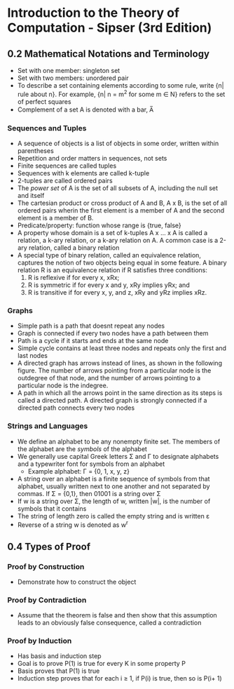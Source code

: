 # Introduction to the Theory of Computation - Sipser (3rd Edition)
## 0.2 Mathematical Notations and Terminology
* Set with one member: singleton set
* Set with two members: unordered pair
* To describe a set containing elements according to some rule, write {n| rule about n}. For example, {n| n = m<sup>2</sup> for some m ∈ N} refers to the set of perfect squares
* Complement of a set A is denoted with a bar, A̅
### Sequences and Tuples
* A sequence of objects is a list of objects in some order, written within parentheses
* Repetition and order matters in sequences, not sets
* Finite sequences are called tuples
* Sequences with k elements are called k-tuple
* 2-tuples are called ordered pairs
* The *power set* of A is the set of all subsets of A, including the null set and itself
* The cartesian product or cross product of A and B, A x B, is the set of all ordered pairs wherin the first element is a member of A and the second element is a member of B.
* Predicate/property: function whose range is {true, false}
* A property whose domain is a set of k-tuples A x ... x A is called a relation, a k-ary relation, or a k-ary relation on A. A common case is a 2-ary relation, called a binary relation
* A special type of binary relation, called an equivalence relation, captures the notion of two objects being equal in some feature. A binary relation R is an equivalence relation if R satisfies three conditions:
  1. R is reflexive if for every x, xRx;
  2. R is symmetric if for every x and y, xRy implies yRx; and
  3. R is transitive if for every x, y, and z, xRy and yRz implies xRz.
### Graphs
* Simple path is a path that doesnt repeat any nodes
* Graph is connected if every two nodes have a path between them
* Path is a cycle if it starts and ends at the same node
* Simple cycle contains at least three nodes and repeats only the first and last nodes
* A directed graph has arrows instead of lines, as shown in the following figure. The number of arrows pointing from a particular node is the outdegree of that node, and the number of arrows pointing to a particular node is the indegree.
* A path in which all the arrows point in the same direction as its steps is called a directed path. A directed graph is strongly connected if a directed path connects every two nodes
### Strings and Languages
* We define an alphabet to be any nonempty finite set. The members of the alphabet are the *symbols* of the alphabet
* We generally use capital Greek letters Σ and Γ to designate alphabets and a typewriter font for symbols from an alphabet
  * Example alphabet: Γ = {0, 1, x, y, z}
* A string over an alphabet is a finite sequence of symbols from that alphabet, usually written next to one another and not separated by commas. If Σ = {0,1}, then 01001 is a string over Σ
* If w is a string over Σ, the length of w, written |w|, is the number of symbols that it contains
* The string of length zero is called the empty string and is written ε
* Reverse of a string w is denoted as w<sup>r</sup>
## 0.4 Types of Proof
### Proof by Construction
* Demonstrate how to construct the object
### Proof by Contradiction
* Assume that the theorem is false and then show that this assumption leads to an obviously false consequence, called a contradiction
### Proof by Induction
* Has basis and induction step
* Goal is to prove P(1) is true for every K in some property P
* Basis proves that P(1) is true
* Induction step proves that for each i ≥ 1, if P(i) is true, then so is P(i+ 1)
